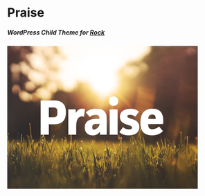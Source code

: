 # Praise
##### WordPress Child Theme for [Rock](/faithmade/rock)
<img src='screenshot.png' width='440'>
